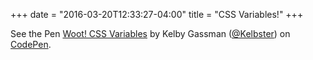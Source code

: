 +++
date = "2016-03-20T12:33:27-04:00"
title = "CSS Variables!"
+++

<p data-height="268" data-theme-id="23383" data-slug-hash="pgqYGr" data-default-tab="result" data-user="Kelbster" class="codepen">See the Pen <a href="http://codepen.io/Kelbster/pen/pgqYGr/">Woot! CSS Variables</a> by Kelby Gassman (<a href="http://codepen.io/Kelbster">@Kelbster</a>) on <a href="http://codepen.io">CodePen</a>.</p>
<script async src="//assets.codepen.io/assets/embed/ei.js"></script>